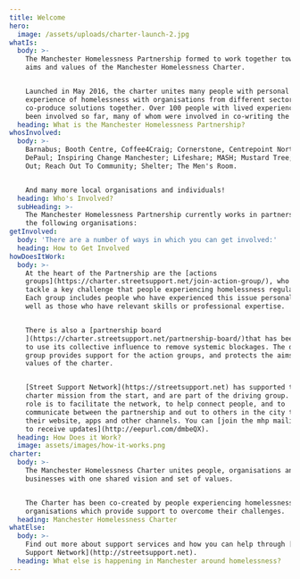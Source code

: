 ```yaml
---
title: Welcome
hero:
  image: /assets/uploads/charter-launch-2.jpg
whatIs:
  body: >-
    The Manchester Homelessness Partnership formed to work together towards the
    aims and values of the Manchester Homelessness Charter.


    Launched in May 2016, the charter unites many people with personal
    experience of homelessness with organisations from different sectors, to
    co-produce solutions together. Over 100 people with lived experience have
    been involved so far, many of whom were involved in co-writing the charter.
  heading: What is the Manchester Homelessness Partnership?
whosInvolved:
  body: >-
    Barnabus; Booth Centre, Coffee4Craig; Cornerstone, Centrepoint North,
    DePaul; Inspiring Change Manchester; Lifeshare; MASH; Mustard Tree; On The
    Out; Reach Out To Community; Shelter; The Men's Room.


    And many more local organisations and individuals!
  heading: Who's Involved?
  subHeading: >-
    The Manchester Homelessness Partnership currently works in partnership with
    the following organisations:
getInvolved:
  body: 'There are a number of ways in which you can get involved:'
  heading: How to Get Involved
howDoesItWork:
  body: >-
    At the heart of the Partnership are the [actions
    groups](https://charter.streetsupport.net/join-action-group/), who each
    tackle a key challenge that people experiencing homelessness regularly face.
    Each group includes people who have experienced this issue personally, as
    well as those who have relevant skills or professional expertise.


    There is also a [partnership board
    ](https://charter.streetsupport.net/partnership-board/)that has been set up
    to use its collective influence to remove systemic blockages. The driving
    group provides support for the action groups, and protects the aims and
    values of the charter.


    [Street Support Network](https://streetsupport.net) has supported the
    charter mission from the start, and are part of the driving group. Their
    role is to facilitate the network, to help connect people, and to
    communicate between the partnership and out to others in the city through
    their website, apps and other channels. You can [join the mhp mailing list
    to receive updates](http://eepurl.com/dmbeQX).
  heading: How Does it Work?
  image: assets/images/how-it-works.png
charter:
  body: >-
    The Manchester Homelessness Charter unites people, organisations and
    businesses with one shared vision and set of values.


    The Charter has been co-created by people experiencing homelessness, and
    organisations which provide support to overcome their challenges.
  heading: Manchester Homelessness Charter
whatElse:
  body: >-
    Find out more about support services and how you can help through [Street
    Support Network](http://streetsupport.net).
  heading: What else is happening in Manchester around homelessness?
---
```


